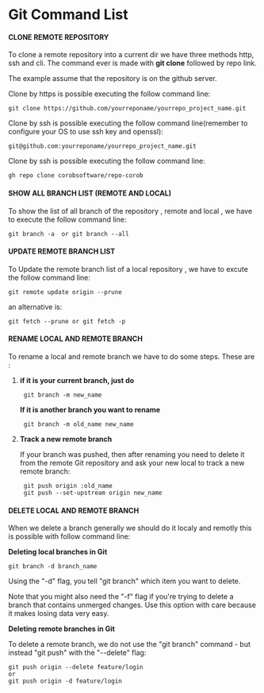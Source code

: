 # Git Command List 

#### CLONE REMOTE REPOSITORY
To clone a remote repository into a current dir we have three methods http, ssh and cli. The command ever is made with **git clone** followed by repo link.

The example assume that the repository is on the github server.

Clone by https is possible executing the follow command line:

    git clone https://github.com/yourreponame/yourrepo_project_name.git

Clone by ssh is possible executing the follow command line(remember to configure your OS to use ssh key and openssl):
    
    git@github.com:yourreponame/yourrepo_project_name.git
   
Clone by ssh is possible executing the follow command line:

    gh repo clone corobsoftware/repo-corob


#### SHOW ALL BRANCH LIST (REMOTE AND LOCAL)

To show the list of all branch of the repository , remote and local , we have to execute the follow command line:

    git branch -a  or git branch --all  

#### UPDATE REMOTE BRANCH LIST

To Update the remote branch list of a local repository , we have to excute the follow command line:

    git remote update origin --prune 

an alternative is:

    git fetch --prune or git fetch -p    

#### RENAME LOCAL AND REMOTE BRANCH

To rename a local and remote branch we have to do some steps. These are :

1. **if it is your current branch, just do**

        git branch -m new_name

    **If it is another branch you want to rename**

        git branch -m old_name new_name

2. **Track a new remote branch**

    If your branch was pushed, then after renaming you need to delete it from the remote Git repository and ask your new local to track a new remote branch:

        git push origin :old_name
        git push --set-upstream origin new_name

#### DELETE LOCAL AND REMOTE BRANCH

When we delete a branch generally we should do it localy and remotly this is possible with follow command line:

**Deleting local branches in Git**

    git branch -d branch_name

Using the "-d" flag, you tell "git branch" which item you want to delete.

Note that you might also need the "-f" flag if you're trying to delete a branch that contains unmerged changes. Use this option with care because it makes losing data very easy.


**Deleting remote branches in Git**  

To delete a remote branch, we do not use the "git branch" command - but instead "git push" with the "--delete" flag:

    git push origin --delete feature/login 
    or 
    git push origin -d feature/login